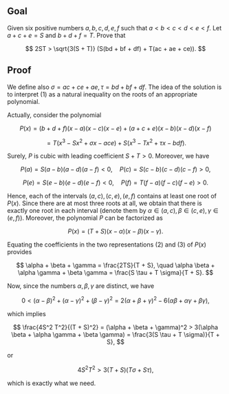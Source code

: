 ## Goal

Given six positive numbers $a, b, c, d, e, f$ such that $a < b < c < d < e < f$. Let $a + c + e = S$ and $b + d + f = T$. Prove that

$$
2ST > \sqrt{3(S + T)} (S(bd + bf + df) + T(ac + ae + ce)).
$$

## Proof

We define also $\sigma = ac + ce + ae, \tau = bd + bf + df$. The idea of the solution is to interpret (1) as a natural inequality on the roots of an appropriate polynomial.

Actually, consider the polynomial

$$
P(x) = (b + d + f)(x - a)(x - c)(x - e) + (a + c + e)(x - b)(x - d)(x - f)
$$

$$
= T(x^3 - Sx^2 + \sigma x - ace) + S(x^3 - Tx^2 + \tau x - bdf).
$$

Surely, $P$ is cubic with leading coefficient $S + T > 0$. Moreover, we have

$$
P(a) = S(a - b)(a - d)(a - f) < 0, \quad P(c) = S(c - b)(c - d)(c - f) > 0,
$$

$$
P(e) = S(e - b)(e - d)(e - f) < 0, \quad P(f) = T(f - a)(f - c)(f - e) > 0.
$$

Hence, each of the intervals $(a, c), (c, e), (e, f)$ contains at least one root of $P(x)$. Since there are at most three roots at all, we obtain that there is exactly one root in each interval (denote them by $\alpha \in (a, c), \beta \in (c, e), \gamma \in (e, f)$). Moreover, the polynomial $P$ can be factorized as

$$
P(x) = (T + S)(x - \alpha)(x - \beta)(x - \gamma).
$$

Equating the coefficients in the two representations (2) and (3) of $P(x)$ provides

$$
\alpha + \beta + \gamma = \frac{2TS}{T + S}, \quad \alpha \beta + \alpha \gamma + \beta \gamma = \frac{S \tau + T \sigma}{T + S}.
$$

Now, since the numbers $\alpha, \beta, \gamma$ are distinct, we have

$$
0 < (\alpha - \beta)^2 + (\alpha - \gamma)^2 + (\beta - \gamma)^2 = 2(\alpha + \beta + \gamma)^2 - 6(\alpha \beta + \alpha \gamma + \beta \gamma),
$$

which implies

$$
\frac{4S^2 T^2}{(T + S)^2} = (\alpha + \beta + \gamma)^2 > 3(\alpha \beta + \alpha \gamma + \beta \gamma) = \frac{3(S \tau + T \sigma)}{T + S},
$$

or

$$
4S^2 T^2 > 3(T + S)(T \sigma + S \tau),
$$

which is exactly what we need.